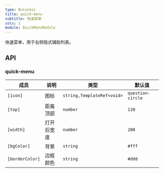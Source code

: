 ```yaml
---
type: Business
title: quick-menu
subtitle: 快速菜单
cols: 1
module: QuickMenuModule
---
```


快速菜单，用于右侧隐式辅助列表。

## API

### quick-menu

| 成员 | 说明 | 类型 | 默认值 |
|----|----|----|-----|
| `[icon]` | 图标 | `string,TemplateRef<void>` | `question-circle` |
| `[top]` | 距离顶部 | `number` | `120` |
| `[width]` | 打开后宽度 | `number` | `200` |
| `[bgColor]` | 背景 | `string` | `#fff` |
| `[borderColor]` | 边框颜色 | `string` | `#ddd` |
